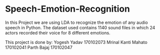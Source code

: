 # Speech-Emotion-Recognition

In this Project we are using LDA to recognize the emotion of any audio speech in Python. The dataset used contains 1140 sound files in which 24 actors recorded their voice for 8 different emotions.

This project is done by:
Yogesh Yadav 170102073
Mrinal Kanti Mahato 170102041
Parth Bajaj 170102047
